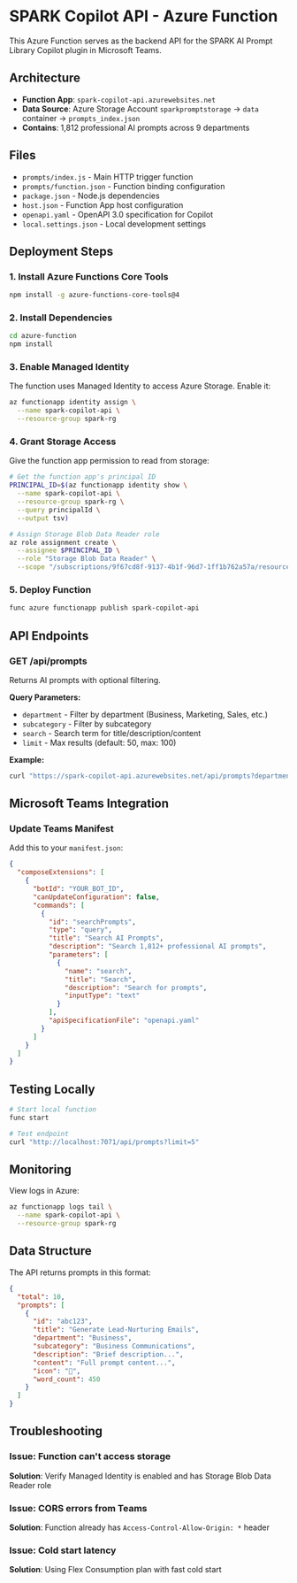 # SPARK Copilot API - Azure Function

This Azure Function serves as the backend API for the SPARK AI Prompt Library Copilot plugin in Microsoft Teams.

## Architecture

- **Function App**: `spark-copilot-api.azurewebsites.net`
- **Data Source**: Azure Storage Account `sparkpromptstorage` → `data` container → `prompts_index.json`
- **Contains**: 1,812 professional AI prompts across 9 departments

## Files

- `prompts/index.js` - Main HTTP trigger function
- `prompts/function.json` - Function binding configuration
- `package.json` - Node.js dependencies
- `host.json` - Function App host configuration
- `openapi.yaml` - OpenAPI 3.0 specification for Copilot
- `local.settings.json` - Local development settings

## Deployment Steps

### 1. Install Azure Functions Core Tools
```bash
npm install -g azure-functions-core-tools@4
```

### 2. Install Dependencies
```bash
cd azure-function
npm install
```

### 3. Enable Managed Identity
The function uses Managed Identity to access Azure Storage. Enable it:
```bash
az functionapp identity assign \
  --name spark-copilot-api \
  --resource-group spark-rg
```

### 4. Grant Storage Access
Give the function app permission to read from storage:
```bash
# Get the function app's principal ID
PRINCIPAL_ID=$(az functionapp identity show \
  --name spark-copilot-api \
  --resource-group spark-rg \
  --query principalId \
  --output tsv)

# Assign Storage Blob Data Reader role
az role assignment create \
  --assignee $PRINCIPAL_ID \
  --role "Storage Blob Data Reader" \
  --scope "/subscriptions/9f67cd8f-9137-4b1f-96d7-1ff1b762a57a/resourceGroups/spark-rg/providers/Microsoft.Storage/storageAccounts/sparkpromptstorage"
```

### 5. Deploy Function
```bash
func azure functionapp publish spark-copilot-api
```

## API Endpoints

### GET /api/prompts

Returns AI prompts with optional filtering.

**Query Parameters:**
- `department` - Filter by department (Business, Marketing, Sales, etc.)
- `subcategory` - Filter by subcategory
- `search` - Search term for title/description/content
- `limit` - Max results (default: 50, max: 100)

**Example:**
```bash
curl "https://spark-copilot-api.azurewebsites.net/api/prompts?department=Business&limit=10"
```

## Microsoft Teams Integration

### Update Teams Manifest

Add this to your `manifest.json`:

```json
{
  "composeExtensions": [
    {
      "botId": "YOUR_BOT_ID",
      "canUpdateConfiguration": false,
      "commands": [
        {
          "id": "searchPrompts",
          "type": "query",
          "title": "Search AI Prompts",
          "description": "Search 1,812+ professional AI prompts",
          "parameters": [
            {
              "name": "search",
              "title": "Search",
              "description": "Search for prompts",
              "inputType": "text"
            }
          ],
          "apiSpecificationFile": "openapi.yaml"
        }
      ]
    }
  ]
}
```

## Testing Locally

```bash
# Start local function
func start

# Test endpoint
curl "http://localhost:7071/api/prompts?limit=5"
```

## Monitoring

View logs in Azure:
```bash
az functionapp logs tail \
  --name spark-copilot-api \
  --resource-group spark-rg
```

## Data Structure

The API returns prompts in this format:

```json
{
  "total": 10,
  "prompts": [
    {
      "id": "abc123",
      "title": "Generate Lead-Nurturing Emails",
      "department": "Business",
      "subcategory": "Business Communications",
      "description": "Brief description...",
      "content": "Full prompt content...",
      "icon": "💼",
      "word_count": 450
    }
  ]
}
```

## Troubleshooting

### Issue: Function can't access storage
**Solution**: Verify Managed Identity is enabled and has Storage Blob Data Reader role

### Issue: CORS errors from Teams
**Solution**: Function already has `Access-Control-Allow-Origin: *` header

### Issue: Cold start latency
**Solution**: Using Flex Consumption plan with fast cold start
